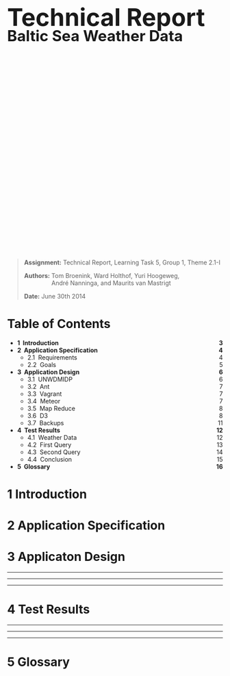 <h1 style="font-size:4em">Technical Report</h1>
<h2 style="font-size:2.5em;margin:-50px 0 500px">Baltic Sea Weather Data</h2>

> __Assignment:__ Technical Report, Learning Task 5, Group 1, Theme 2.1-I
>
> __Authors:__ <span style="display:inline-block;vertical-align:top">Tom Broenink, Ward Holthof, Yuri Hoogeweg,<br/>André Nanninga, and Maurits van Mastrigt</span>
>
> __Date:__ June 30th 2014

<!-- header: Technical Report, Learning Task 5, Group 1, Theme 2.1-I -->

# Table of Contents
- __1 &nbsp;Introduction									<span style="float:right">3</span>__
- __2 &nbsp;Application Specification						<span style="float:right">4</span>__
	- 2.1 &nbsp;Requirements								<span style="float:right;font-weight:normal">4</span>
	- 2.2 &nbsp;Goals										<span style="float:right;font-weight:normal">5</span>
- __3 &nbsp;Application Design								<span style="float:right">6</span>__
	- 3.1 &nbsp;UNWDMIDP									<span style="float:right;font-weight:normal">6</span>
	- 3.2 &nbsp;Ant											<span style="float:right;font-weight:normal">7</span>
	- 3.3 &nbsp;Vagrant										<span style="float:right;font-weight:normal">7</span>
	- 3.4 &nbsp;Meteor										<span style="float:right;font-weight:normal">7</span>
	- 3.5 &nbsp;Map Reduce									<span style="float:right;font-weight:normal">8</span>
	- 3.6 &nbsp;D3											<span style="float:right;font-weight:normal">8</span>
	- 3.7 &nbsp;Backups										<span style="float:right;font-weight:normal">11</span>
- __4 &nbsp;Test Results										<span style="float:right">12</span>__
	- 4.1 &nbsp;Weather Data								<span style="float:right;font-weight:normal">12</span>
	- 4.2 &nbsp;First Query									<span style="float:right;font-weight:normal">13</span>
	- 4.3 &nbsp;Second Query								<span style="float:right;font-weight:normal">14</span>
	- 4.4 &nbsp;Conclusion									<span style="float:right;font-weight:normal">15</span>
- __5 &nbsp;Glossary											<span style="float:right">16</span>__

# 1 Introduction

<!-- @include General/Introduction.md -->

# 2 Application Specification

<!-- @include Specification/Intro.md -->
<!-- @include Specification/Requirements.md -->
<!-- @include Specification/Goals.md -->

# 3 Applicaton Design

<!-- @include Design/Intro.md -->
<!-- @include Design/UNWDMIDP.md -->
<!-- @include Design/Ant.md -->
<!-- @include Design/Vagrant.md -->
<!-- @include Design/Meteor.md -->

---

<!-- @include Design/MapReduce.md -->
<!-- @include Design/D3.md -->
<!-- @include Design/D3/Line Graphs.md -->

---

<!-- @include Design/D3/Geodata.md -->
<!-- @include Design/D3/Hexbin.md -->

---

<!-- @include Design/Backups.md -->

# 4 Test Results

<!-- @include Tests/Intro.md -->
<!-- @include Tests/WeatherData.md -->

---

<!-- @include Tests/FirstQuery.md -->

---

<!-- @include Tests/SecondQuery.md -->

---

<!-- @include Tests/Conclusion.md -->

# 5 Glossary

<!-- @include Glossary/Glossary.md -->
